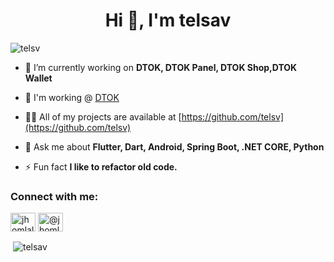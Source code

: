 <h1 align="center">Hi 👋, I'm telsav</h1>

<p align="left"> <img src="https://komarev.com/ghpvc/?username=telsv&label=Profile%20views&color=0e75b6&style=flat" alt="telsv" /> </p>


- 🔭 I’m currently working on **DTOK, DTOK Panel, DTOK Shop,DTOK Wallet**

- 🏢 I'm working @ [DTOK](https://github.com/TelsaCoin)

- 👨‍💻 All of my projects are available at [https://github.com/telsv](https://github.com/telsv)
- 💬 Ask me about **Flutter, Dart, Android, Spring Boot, .NET CORE, Python**

- ⚡ Fun fact **I like to refactor old code.**

<h3 align="left">Connect with me:</h3>
<p align="left">
<a href="https://linkedin.com/in/telsv" target="blank"><img align="center" src="https://cdn.jsdelivr.net/npm/simple-icons@3.0.1/icons/linkedin.svg" alt="jhomlala" height="30" width="40" /></a>
<a href="https://medium.com/@telsv" target="blank"><img align="center" src="https://cdn.jsdelivr.net/npm/simple-icons@3.0.1/icons/medium.svg" alt="@jhomlala" height="30" width="40" /></a>
</p>


<p>&nbsp;<img align="center" src="https://github-readme-stats.vercel.app/api?username=telsav&show_icons=true&locale=en" alt="telsav" /></p> 
